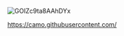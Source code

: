 ![GOIZc9ta8AAhDYx](https://github.com/anecdoche/sorx/assets/131853051/faaba3ce-566a-4323-bf82-7d73f12a0258)

https://camo.githubusercontent.com/
